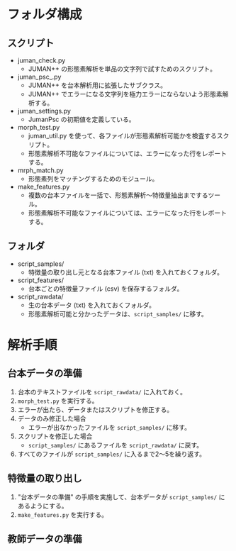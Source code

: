 # フォルダ構成

## スクリプト

- juman_check.py
    - JUMAN++ の形態素解析を単品の文字列で試すためのスクリプト。
- juman_psc_.py
    - JUMAN++ を台本解析用に拡張したサブクラス。
    - JUMAN++ でエラーになる文字列を極力エラーにならないよう形態素解析する。
- juman_settings.py
    - JumanPsc の初期値を定義している。
- morph_test.py
    - juman_util.py を使って、各ファイルが形態素解析可能かを検査するスクリプト。
    - 形態素解析不可能なファイルについては、エラーになった行をレポートする。
- mrph_match.py
    - 形態素列をマッチングするためのモジュール。
- make_features.py
    - 複数の台本ファイルを一括で、形態素解析～特徴量抽出までするツール。
    - 形態素解析不可能なファイルについては、エラーになった行をレポートする。

## フォルダ

- script_samples/
    - 特徴量の取り出し元となる台本ファイル (txt) を入れておくフォルダ。
- script_features/
    - 台本ごとの特徴量ファイル (csv) を保存するフォルダ。
- script_rawdata/
    - 生の台本データ (txt) を入れておくフォルダ。
    - 形態素解析可能と分かったデータは、`script_samples/` に移す。

# 解析手順

## 台本データの準備

1. 台本のテキストファイルを `script_rawdata/` に入れておく。
1. `morph_test.py` を実行する。
1. エラーが出たら、データまたはスクリプトを修正する。
1. データのみ修正した場合
    - エラーが出なかったファイルを `script_samples/` に移す。
1. スクリプトを修正した場合
    - `script_samples/` にあるファイルを `script_rawdata/` に戻す。
1. すべてのファイルが `script_samples/` に入るまで2～5を繰り返す。

## 特徴量の取り出し

1. "台本データの準備" の手順を実施して、台本データが `script_samples/` にあるようにする。
1. `make_features.py` を実行する。

## 教師データの準備

